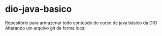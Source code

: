 # dio-java-basico
Repositório para armazenar todo conteúdo do curso de java básico da DIO
Alterando um arquivo git de forma local
